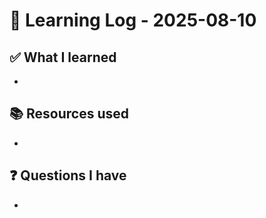 # 🧠 Learning Log - 2025-08-10

## ✅ What I learned

- 

## 📚 Resources used

- 

## ❓ Questions I have

- 

